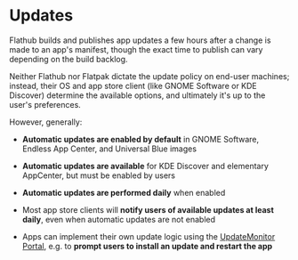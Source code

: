 # Updates

Flathub builds and publishes app updates a few hours after a change is made to an app's manifest, though the exact time to publish can vary depending on the build backlog.

Neither Flathub nor Flatpak dictate the update policy on end-user machines; instead, their OS and app store client (like GNOME Software or KDE Discover) determine the available options, and ultimately it's up to the user's preferences.

However, generally:

- **Automatic updates are enabled by default** in GNOME Software, Endless App Center, and Universal Blue images

- **Automatic updates are available** for KDE Discover and elementary AppCenter, but must be enabled by users

- **Automatic updates are performed daily** when enabled

- Most app store clients will **notify users of available updates at least daily**, even when automatic updates are not enabled

- Apps can implement their own update logic using the [UpdateMonitor Portal](https://flatpak.github.io/xdg-desktop-portal/docs/#gdbus-org.freedesktop.portal.Flatpak.UpdateMonitor), e.g. to **prompt users to install an update and restart the app**
